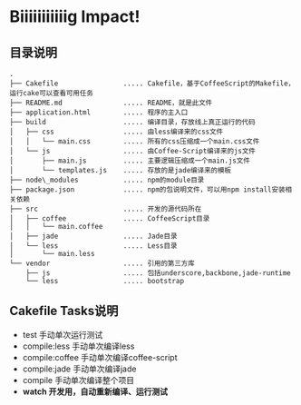 # Biiiiiiiiiiig Impact!

## 目录说明
    .
    ├── Cakefile                ..... Cakefile，基于CoffeeScript的Makefile，运行cake可以查看可用任务
    ├── README.md               ..... README，就是此文件
    ├── application.html        ..... 程序的主入口
    ├── build                   ..... 编译目录，存放线上真正运行的代码
    │   ├── css                 ..... 由less编译来的css文件
    │   │   └── main.css        ..... 所有的css压缩成一个main.css文件
    │   └── js                  ..... 由Coffee-Script编译来的js文件
    │       ├── main.js         ..... 主要逻辑压缩成一个main.js文件
    │       └── templates.js    ..... 存放的是jade编译来的模板
    ├── node\_modules           ..... npm的module目录
    ├── package.json            ..... npm的包说明文件，可以用npm install安装相关依赖
    ├── src                     ..... 开发的源代码所在
    │   ├── coffee              ..... CoffeeScript目录
    │   │   └── main.coffee
    │   ├── jade                ..... Jade目录
    │   └── less                ..... Less目录
    │       └── main.less
    └── vendor                  ..... 引用的第三方库
        ├── js                  ..... 包括underscore,backbone,jade-runtime
        └── less                ..... bootstrap

## Cakefile Tasks说明

* test 手动单次运行测试
* compile:less 手动单次编译less
* compile:coffee 手动单次编译coffee-script
* compile:jade 手动单次编译jade
* compile 手动单次编译整个项目
* **watch 开发用，自动重新编译、运行测试**

